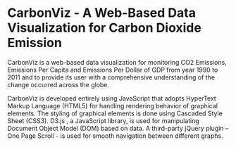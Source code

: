 # CarbonViz - A Web-Based Data Visualization for Carbon Dioxide Emission

CarbonViz is a web-based data visualization for monitoring CO2 Emissions, Emissions Per Capita and Emissions Per Dollar of GDP from year 1990 to 2011 and to provide its user with a comprehensive understanding of the change occurred across the globe.

CarbonViz is developed entirely using JavaScript that adopts HyperText Markup Language (HTML5) for handling rendering behavior of graphical elements. The styling of graphical elements is done using Cascaded Style Sheet (CSS3). D3.js , a JavaScript library, is used for manipulating Document Object Model (DOM) based on data. A third-party jQuery plugin – One Page Scroll - is used for smooth navigation between different graphs.
